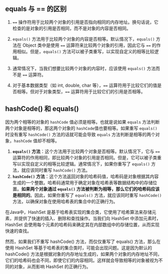 ## equals 与 == 的区别

1.  `==` 操作符用于比较两个对象的引用是否指向相同的内存地址。换句话说，它检查的是对象的引用是否相同，而不是对象的内容是否相同。
2.  `equals()` 方法用于比较两个对象的内容是否相等。默认情况下，`equals()` 方法在 Object 类中是使用 `==` 运算符来比较两个对象的引用，因此它与 `==`  的作用相似。但是，`equals()` 方法可以被子类重写，以实现自定义的相等比较逻辑。
3.  通常情况下，当我们想要比较两个对象的内容时，应该使用 `equals()` 方法而不是 `==` 运算符。

4.  对于基本数据类型（如 int, double, char 等），`==`  运算符用于比较它们的值是否相等。但对于对象类型，`==`  运算符用于比较它们的引用是否相等。



## hashCode() 和 equals()

因为两个相等的对象的 `hashCode` 值必须是相等。也就是说如果 `equals` 方法判断两个对象是相等的，那这两个对象的 `hashCode`值也要相等。如果重写 `equals()` 时没有重写 `hashCode()` 方法的话就可能会导致 `equals` 方法判断是相等的两个对象，`hashCode` 值却不相等。

1.  **`equals()` 方法**：这个方法用于比较两个对象是否相等。默认情况下，它与 `==`  运算符的作用相同，即比较两个对象的引用是否相同。但是，它可以被子类重写以实现自定义的相等比较逻辑。通常情况下，如果你重写了 `equals()` 方法，就应该同时重写 `hashCode()` 方法。
2.  **`hashCode()` 方法**：这个方法返回对象的哈希码值，哈希码是对象根据其内容生成的一个整数。哈希码通常用于确定对象在哈希表等数据结构中的存储位置。**如果两个对象通过 `equals()` 方法被判断为相等，那么它们的哈希码应该是相同的**。因此，如果你重写了 `equals()` 方法，就应该同时重写 `hashCode()`  方法，以确保对象在使用哈希表的集合中的正确行为。

在Java中，HashSet 是基于哈希表实现的集合类，它使用了哈希算法来存储元素，并提供了快速的插入、删除和查找操作。当我们向 HashSet 中添加元素时，HashSet 会使用每个元素的哈希码来确定其在内部数组中的存储位置，从而实现快速的查找。

然而，如果我们不重写 hashCode() 方法，而仅仅重写了 equals() 方法，那么在使用 HashSet 等基于哈希表的集合类时，可能会出现问题。这是因为默认的 hashCode() 方法是根据对象的内存地址生成的，如果两个对象的内存地址不同，它们的哈希码也会不同，即使它们的内容相同。这样就会导致相等的对象被视为不同的对象，从而影响 HashSet 的正确行为。